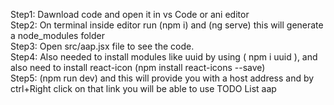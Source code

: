 Step1: Dawnload code and open it in vs Code or ani editor  </br>
Step2: On terminal inside editor run (npm i) and (ng serve) this will generate a node_modules folder  </br>
Step3: Open src/aap.jsx file to see the code.  </br>
Step4: Also needed to install modules like uuid by using ( npm i uuid ), and also need to install react-icon (npm install react-icons --save)  </br>
Step5: (npm run dev) and this will provide you with a host address and by ctrl+Right click on that link you will be able to use TODO List aap  </br>
